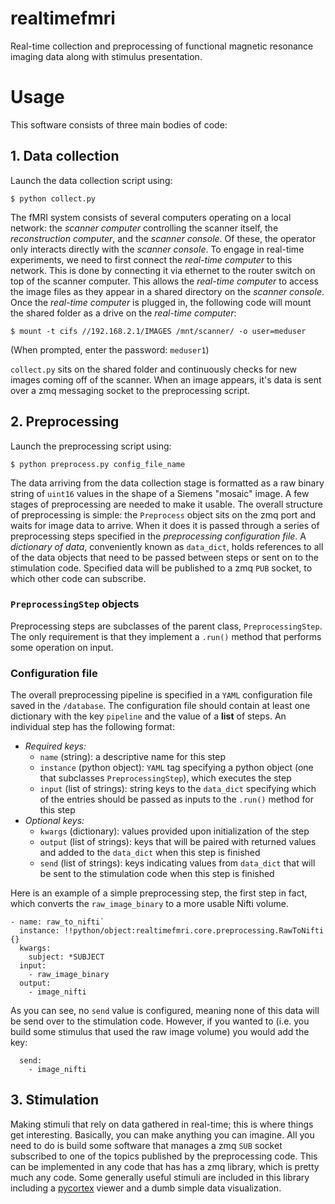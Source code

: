 # realtimefmri

Real-time collection and preprocessing of functional magnetic resonance imaging data along with stimulus presentation.

# Usage

This software consists of three main bodies of code:

## 1. Data collection
Launch the data collection script using:

`$ python collect.py`

The fMRI system consists of several computers operating on a local network: the *scanner computer* controlling the scanner itself, the *reconstruction computer*, and the *scanner console*. Of these, the operator only interacts directly with the *scanner console*. To engage in real-time experiments, we need to first connect the *real-time computer* to this network. This is done by connecting it via ethernet to the router switch on top of the scanner computer. This allows the *real-time computer* to access the image files as they appear in a shared directory on the *scanner console*. Once the *real-time computer* is plugged in, the following code will mount the shared folder as a drive on the *real-time computer*:

`$ mount -t cifs //192.168.2.1/IMAGES /mnt/scanner/ -o user=meduser`

(When prompted, enter the password: `meduser1`)

`collect.py` sits on the shared folder and continuously checks for new images coming off of the scanner. When an image appears, it's data is sent over a zmq messaging socket to the preprocessing script.

## 2. Preprocessing

Launch the preprocessing script using:

`$ python preprocess.py config_file_name`

The data arriving from the data collection stage is formatted as a raw binary string of `uint16` values in the shape of a Siemens "mosaic" image. A few stages of preprocessing are needed to make it usable. The overall structure of preprocessing is simple: the `Preprocess` object sits on the zmq port and waits for image data to arrive. When it does it is passed through a series of preprocessing steps specified in the *preprocessing configuration file*. A *dictionary of data*, conveniently known as `data_dict`, holds references to all of the data objects that need to be passed between steps or sent on to the stimulation code. Specified data will be published to a zmq `PUB` socket, to which other code can subscribe.

### `PreprocessingStep` objects
Preprocessing steps are subclasses of the parent class, `PreprocessingStep`. The only requirement is that they implement a `.run()` method that performs some operation on input.

### Configuration file
The overall preprocessing pipeline is specified in a `YAML` configuration file saved in the `/database`. The configuration file should contain at least one dictionary with the key `pipeline` and the value of a **list** of steps. An individual step has the following format:

- *Required keys:*
  - `name` (string): a descriptive name for this step
  - `instance` (python object): `YAML` tag specifying a python object (one that subclasses `PreprocessingStep`), which executes the step
  - `input` (list of strings): string keys to the `data_dict` specifying which of the entries should be passed as inputs to the `.run()` method for this step
- *Optional keys:*
  - `kwargs` (dictionary): values provided upon initialization of the step
  - `output` (list of strings): keys that will be paired with returned values and added to the `data_dict` when this step is finished
  - `send` (list of strings): keys indicating values from `data_dict` that will be sent to the stimulation code when this step is finished

Here is an example of a simple preprocessing step, the first step in fact, which converts the `raw_image_binary` to a more usable Nifti volume.

```
- name: raw_to_nifti`
  instance: !!python/object:realtimefmri.core.preprocessing.RawToNifti {}
  kwargs:
    subject: *SUBJECT
  input:
    - raw_image_binary
  output:
    - image_nifti
```

As you can see, no `send` value is configured, meaning none of this data will be send over to the stimulation code. However, if you wanted to (i.e. you build some stimulus that used the raw image volume) you would add the key:

```
  send:
    - image_nifti
```

## 3. Stimulation

Making stimuli that rely on data gathered in real-time; this is where things get interesting. Basically, you can make anything you can imagine. All you need to do is build some software that manages a zmq `SUB` socket subscribed to one of the topics published by the preprocessing code. This can be implemented in any code that has has a zmq library, which is pretty much any code. Some generally useful stimuli are included in this library including a [pycortex](https://github.com/gallantlab/pycortex) viewer and a dumb simple data visualization.